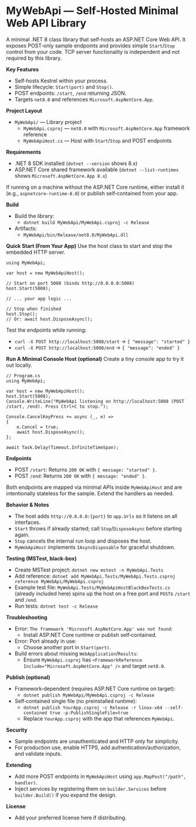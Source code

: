 # MyWebApi — Self‑Hosted Minimal Web API Library

A minimal .NET 8 class library that self‑hosts an ASP.NET Core Web API. It exposes POST‑only sample endpoints and provides simple `Start`/`Stop` control from your code. TCP server functionality is independent and not required by this library.

**Key Features**
- Self‑hosts Kestrel within your process.
- Simple lifecycle: `Start(port)` and `Stop()`.
- POST endpoints: `/start`, `/end` returning JSON.
- Targets `net8.0` and references `Microsoft.AspNetCore.App`.

**Project Layout**
- `MyWebApi/` — Library project
  - `MyWebApi.csproj` — `net8.0` with `Microsoft.AspNetCore.App` framework reference
  - `MyWebApiHost.cs` — Host with `Start`/`Stop` and POST endpoints

**Requirements**
- .NET 8 SDK installed (`dotnet --version` shows 8.x)
- ASP.NET Core shared framework available (`dotnet --list-runtimes` shows `Microsoft.AspNetCore.App 8.x`)

If running on a machine without the ASP.NET Core runtime, either install it (e.g., `aspnetcore-runtime-8.0`) or publish self‑contained from your app.

**Build**
- Build the library:
  - `dotnet build MyWebApi/MyWebApi.csproj -c Release`
- Artifacts:
  - `MyWebApi/bin/Release/net8.0/MyWebApi.dll`

**Quick Start (From Your App)**
Use the host class to start and stop the embedded HTTP server.

```
using MyWebApi;

var host = new MyWebApiHost();

// Start on port 5008 (binds http://0.0.0.0:5008)
host.Start(5008);

// ... your app logic ...

// Stop when finished
host.Stop();
// Or: await host.DisposeAsync();
```

Test the endpoints while running:
- `curl -X POST http://localhost:5008/start` → `{ "message": "started" }`
- `curl -X POST http://localhost:5008/end` → `{ "message": "ended" }`

**Run A Minimal Console Host (optional)**
Create a tiny console app to try it out locally.

```
// Program.cs
using MyWebApi;

var host = new MyWebApiHost();
host.Start(5008);
Console.WriteLine("MyWebApi listening on http://localhost:5008 (POST /start, /end). Press Ctrl+C to stop.");

Console.CancelKeyPress += async (_, e) =>
{
    e.Cancel = true;
    await host.DisposeAsync();
};

await Task.Delay(Timeout.InfiniteTimeSpan);
```

**Endpoints**
- POST `/start`: Returns `200 OK` with `{ message: "started" }`.
- POST `/end`: Returns `200 OK` with `{ message: "ended" }`.

Both endpoints are mapped via minimal APIs inside `MyWebApiHost` and are intentionally stateless for the sample. Extend the handlers as needed.

**Behavior & Notes**
- The host adds `http://0.0.0.0:{port}` to `app.Urls` so it listens on all interfaces.
- `Start` throws if already started; call `Stop`/`DisposeAsync` before starting again.
- `Stop` cancels the internal run loop and disposes the host.
- `MyWebApiHost` implements `IAsyncDisposable` for graceful shutdown.

**Testing (MSTest, black‑box)**
- Create MSTest project: `dotnet new mstest -n MyWebApi.Tests`
- Add reference: `dotnet add MyWebApi.Tests/MyWebApi.Tests.csproj reference MyWebApi/MyWebApi.csproj`
- Example test file: `MyWebApi.Tests/MyWebApiHostBlackBoxTests.cs` (already included here) spins up the host on a free port and `POST`s `/start` and `/end`.
- Run tests: `dotnet test -c Release`

**Troubleshooting**
- Error: `The framework 'Microsoft.AspNetCore.App' was not found`:
  - Install ASP.NET Core runtime or publish self‑contained.
- Error: Port already in use:
  - Choose another port in `Start(port)`.
- Build errors about missing `WebApplication`/`Results`:
  - Ensure `MyWebApi.csproj` has `<FrameworkReference Include="Microsoft.AspNetCore.App" />` and target `net8.0`.

**Publish (optional)**
- Framework‑dependent (requires ASP.NET Core runtime on target):
  - `dotnet publish MyWebApi/MyWebApi.csproj -c Release`
- Self‑contained single file (no preinstalled runtime):
  - `dotnet publish YourApp.csproj -c Release -r linux-x64 --self-contained true -p:PublishSingleFile=true`
  - Replace `YourApp.csproj` with the app that references `MyWebApi`.

**Security**
- Sample endpoints are unauthenticated and HTTP only for simplicity.
- For production use, enable HTTPS, add authentication/authorization, and validate inputs.

**Extending**
- Add more POST endpoints in `MyWebApiHost` using `app.MapPost("/path", handler)`.
- Inject services by registering them on `builder.Services` before `builder.Build()` if you expand the design.

**License**
- Add your preferred license here if distributing.
